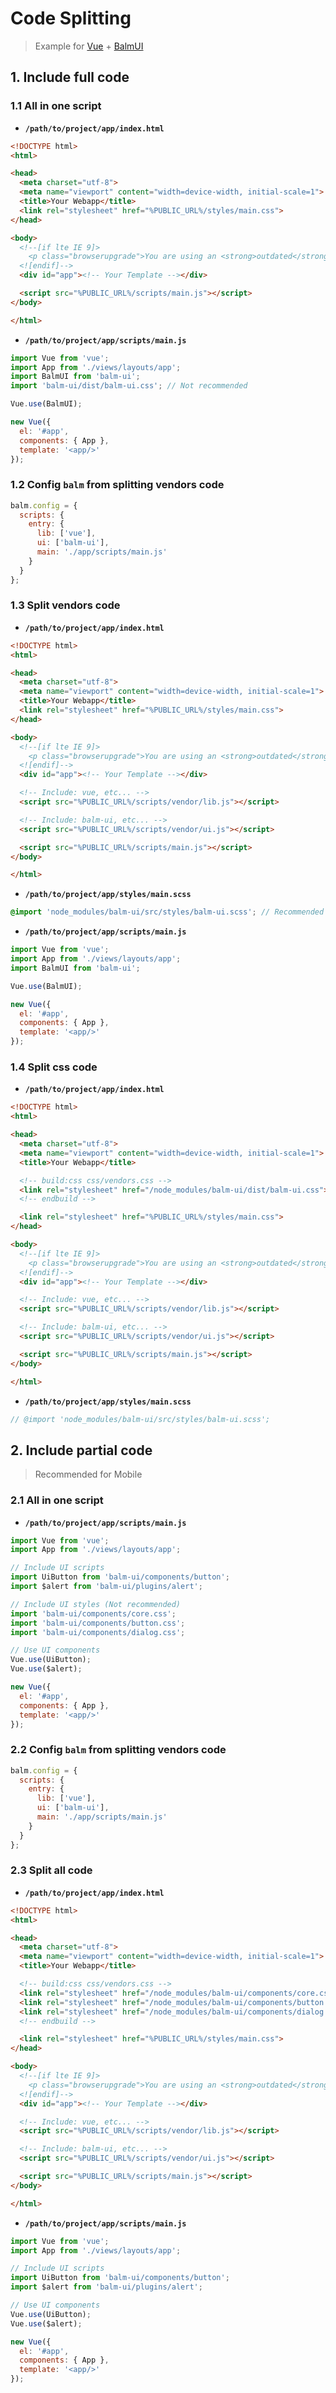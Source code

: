# Code Splitting

> Example for [Vue](https://vuejs.org/) + [BalmUI](https://material.balmjs.com/)

## 1. Include full code

### 1.1 All in one script

- **`/path/to/project/app/index.html`**

```html
<!DOCTYPE html>
<html>

<head>
  <meta charset="utf-8">
  <meta name="viewport" content="width=device-width, initial-scale=1">
  <title>Your Webapp</title>
  <link rel="stylesheet" href="%PUBLIC_URL%/styles/main.css">
</head>

<body>
  <!--[if lte IE 9]>
    <p class="browserupgrade">You are using an <strong>outdated</strong> browser. Please <a href="https://browsehappy.com/">upgrade your browser</a> to improve your experience and security.</p>
  <![endif]-->
  <div id="app"><!-- Your Template --></div>

  <script src="%PUBLIC_URL%/scripts/main.js"></script>
</body>

</html>
```

- **`/path/to/project/app/scripts/main.js`**

```js
import Vue from 'vue';
import App from './views/layouts/app';
import BalmUI from 'balm-ui';
import 'balm-ui/dist/balm-ui.css'; // Not recommended

Vue.use(BalmUI);

new Vue({
  el: '#app',
  components: { App },
  template: '<app/>'
});
```

### 1.2 Config `balm` from splitting vendors code

```js
balm.config = {
  scripts: {
    entry: {
      lib: ['vue'],
      ui: ['balm-ui'],
      main: './app/scripts/main.js'
    }
  }
};
```

### 1.3 Split vendors code

- **`/path/to/project/app/index.html`**

```html
<!DOCTYPE html>
<html>

<head>
  <meta charset="utf-8">
  <meta name="viewport" content="width=device-width, initial-scale=1">
  <title>Your Webapp</title>
  <link rel="stylesheet" href="%PUBLIC_URL%/styles/main.css">
</head>

<body>
  <!--[if lte IE 9]>
    <p class="browserupgrade">You are using an <strong>outdated</strong> browser. Please <a href="https://browsehappy.com/">upgrade your browser</a> to improve your experience and security.</p>
  <![endif]-->
  <div id="app"><!-- Your Template --></div>

  <!-- Include: vue, etc... -->
  <script src="%PUBLIC_URL%/scripts/vendor/lib.js"></script>

  <!-- Include: balm-ui, etc... -->
  <script src="%PUBLIC_URL%/scripts/vendor/ui.js"></script>

  <script src="%PUBLIC_URL%/scripts/main.js"></script>
</body>

</html>
```

- **`/path/to/project/app/styles/main.scss`**

```scss
@import 'node_modules/balm-ui/src/styles/balm-ui.scss'; // Recommended
```

- **`/path/to/project/app/scripts/main.js`**

```js
import Vue from 'vue';
import App from './views/layouts/app';
import BalmUI from 'balm-ui';

Vue.use(BalmUI);

new Vue({
  el: '#app',
  components: { App },
  template: '<app/>'
});
```

### 1.4 Split css code

- **`/path/to/project/app/index.html`**

```html
<!DOCTYPE html>
<html>

<head>
  <meta charset="utf-8">
  <meta name="viewport" content="width=device-width, initial-scale=1">
  <title>Your Webapp</title>

  <!-- build:css css/vendors.css -->
  <link rel="stylesheet" href="/node_modules/balm-ui/dist/balm-ui.css">
  <!-- endbuild -->

  <link rel="stylesheet" href="%PUBLIC_URL%/styles/main.css">
</head>

<body>
  <!--[if lte IE 9]>
    <p class="browserupgrade">You are using an <strong>outdated</strong> browser. Please <a href="https://browsehappy.com/">upgrade your browser</a> to improve your experience and security.</p>
  <![endif]-->
  <div id="app"><!-- Your Template --></div>

  <!-- Include: vue, etc... -->
  <script src="%PUBLIC_URL%/scripts/vendor/lib.js"></script>

  <!-- Include: balm-ui, etc... -->
  <script src="%PUBLIC_URL%/scripts/vendor/ui.js"></script>

  <script src="%PUBLIC_URL%/scripts/main.js"></script>
</body>

</html>
```

- **`/path/to/project/app/styles/main.scss`**

```scss
// @import 'node_modules/balm-ui/src/styles/balm-ui.scss';
```

## 2. Include partial code

> Recommended for Mobile

### 2.1 All in one script

- **`/path/to/project/app/scripts/main.js`**

```js
import Vue from 'vue';
import App from './views/layouts/app';

// Include UI scripts
import UiButton from 'balm-ui/components/button';
import $alert from 'balm-ui/plugins/alert';

// Include UI styles (Not recommended)
import 'balm-ui/components/core.css';
import 'balm-ui/components/button.css';
import 'balm-ui/components/dialog.css';

// Use UI components
Vue.use(UiButton);
Vue.use($alert);

new Vue({
  el: '#app',
  components: { App },
  template: '<app/>'
});
```

### 2.2 Config `balm` from splitting vendors code

```js
balm.config = {
  scripts: {
    entry: {
      lib: ['vue'],
      ui: ['balm-ui'],
      main: './app/scripts/main.js'
    }
  }
};
```

### 2.3 Split all code

- **`/path/to/project/app/index.html`**

```html
<!DOCTYPE html>
<html>

<head>
  <meta charset="utf-8">
  <meta name="viewport" content="width=device-width, initial-scale=1">
  <title>Your Webapp</title>

  <!-- build:css css/vendors.css -->
  <link rel="stylesheet" href="/node_modules/balm-ui/components/core.css">
  <link rel="stylesheet" href="/node_modules/balm-ui/components/button.css">
  <link rel="stylesheet" href="/node_modules/balm-ui/components/dialog.css">
  <!-- endbuild -->

  <link rel="stylesheet" href="%PUBLIC_URL%/styles/main.css">
</head>

<body>
  <!--[if lte IE 9]>
    <p class="browserupgrade">You are using an <strong>outdated</strong> browser. Please <a href="https://browsehappy.com/">upgrade your browser</a> to improve your experience and security.</p>
  <![endif]-->
  <div id="app"><!-- Your Template --></div>

  <!-- Include: vue, etc... -->
  <script src="%PUBLIC_URL%/scripts/vendor/lib.js"></script>

  <!-- Include: balm-ui, etc... -->
  <script src="%PUBLIC_URL%/scripts/vendor/ui.js"></script>

  <script src="%PUBLIC_URL%/scripts/main.js"></script>
</body>

</html>
```

- **`/path/to/project/app/scripts/main.js`**

```js
import Vue from 'vue';
import App from './views/layouts/app';

// Include UI scripts
import UiButton from 'balm-ui/components/button';
import $alert from 'balm-ui/plugins/alert';

// Use UI components
Vue.use(UiButton);
Vue.use($alert);

new Vue({
  el: '#app',
  components: { App },
  template: '<app/>'
});
```
